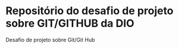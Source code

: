 # Repositório do desafio de projeto sobre GIT/GITHUB da DIO 
Desafio de projeto sobre Git/Git Hub




